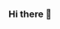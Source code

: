 ### Hi there 👋

<!--
**amrityasingh/amrityasingh** is a ✨ _special_ ✨ repository because its `README.md` (this file) appears on your GitHub profile.

Here are some ideas to get you started:

- 🔭 I’m currently working on Python, Machine Learning and Natural Language Processing.
- 🌱 I’m currently learning Neural Networks and Computer Vision.
- 👯 I’m looking to collaborate on Projects.
- 🤔 I’m looking for help with internships
- 💬 Ask me about Python, Machine Learning.
- 📫 How to reach me: amrityasingh05@gmail.com

